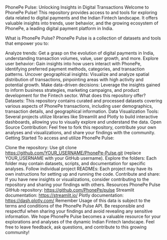 PhonePe Pulse: Unlocking Insights in Digital Transactions
Welcome to PhonePe Pulse! This repository provides access to and tools for exploring data related to digital payments and the Indian Fintech landscape. It offers valuable insights into trends, user behavior, and the growing ecosystem of PhonePe, a leading digital payment platform in India.

What is PhonePe Pulse?
PhonePe Pulse is a collection of datasets and tools that empower you to:

Analyze trends: Get a grasp on the evolution of digital payments in India, understanding transaction volumes, value, user growth, and more.
Explore user behavior: Gain insights into how users interact with PhonePe, identifying preferred payment methods, categories, and transaction patterns.
Uncover geographical insights: Visualize and analyze spatial distribution of transactions, pinpointing areas with high activity and potential growth.
Make data-driven decisions: Leverage the insights gained to inform business strategies, marketing campaigns, and product development for the Fintech sector.
What does this repository offer?
Datasets: This repository contains curated and processed datasets covering various aspects of PhonePe transactions, including user demographics, transaction details, and geographical information.
Data Visualization Tools: Several projects utilize libraries like Streamlit and Plotly to build interactive dashboards, allowing you to visually explore and understand the data.
Open Source Contribution: Feel free to fork this repository, contribute your own analyses and visualizations, and share your findings with the community.
Getting Started
To access and utilize PhonePe Pulse:

Clone the repository: Use git clone https://github.com/YOUR_USERNAME/PhonePe-Pulse.git (replace YOUR_USERNAME with your GitHub username).
Explore the folders: Each folder may contain datasets, scripts, and documentation for specific analyses.
Follow individual project READMEs: Each project may have its own instructions for setting up and running the code.
Contribute and share: If you have new insights or visualizations, consider contributing to the repository and sharing your findings with others.
Resources
PhonePe Pulse GitHub repository: https://github.com/PhonePe/pulse
Streamlit documentation: https://streamlit.io/
Plotly documentation: https://dash.plotly.com/
Remember
Usage of this data is subject to the terms and conditions of the PhonePe Pulse API.
Be responsible and respectful when sharing your findings and avoid revealing any sensitive information.
We hope PhonePe Pulse becomes a valuable resource for your explorations and analyses of the dynamic Indian Fintech landscape. Feel free to leave feedback, ask questions, and contribute to this growing community!
